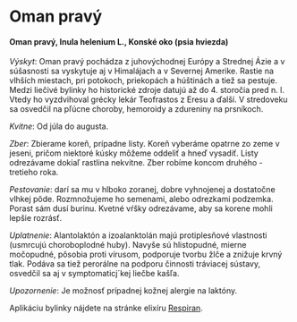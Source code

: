 Oman pravý
==========

#### Oman pravý, Inula helenium L., Konské oko (psia hviezda)

*Výskyt*: Oman pravý pochádza z juhovýchodnej Európy a Strednej Ázie a v
súšasnosti sa vyskytuje aj v Himalájach a v Severnej Amerike. Rastie na vlhších
miestach, pri potokoch, priekopách a húštinách a tiež sa pestuje. Medzi liečivé
bylinky ho historické zdroje datujú až do 4. storočia pred n. l. Vtedy ho
vyzdvihoval grécky lekár Teofrastos z Eresu a ďalší. V stredoveku sa osvedčil na
pľúcne choroby, hemoroidy a zdureniny na prsníkoch.

*Kvitne*: Od júla do augusta.

*Zber*: Zbierame koreň, prípadne listy. Koreň vyberáme opatrne zo zeme v jeseni,
pričom niektoré kúsky môžeme oddeliť a hneď vysadiť. Listy odrezávame dokiaľ
rastlina nekvitne. Zber robíme koncom druhého - tretieho roka.

*Pestovanie*: darí sa mu v hlboko zoranej, dobre vyhnojenej a dostatočne vlhkej
pôde. Rozmnožujeme ho semenami, alebo odrezkami podzemka. Porast sám dusí
burinu. Kvetné vŕšky odrezávame, aby sa korene mohli lepšie rozrásť.

*Uplatnenie*: Alantolaktón a izoalanktolán majú protiplesňové vlastnosti
(usmrcujú choroboplodné huby). Navyše sú hlistopudné, mierne močopudné, pôsobia
proti vírusom, podporuje tvorbu žlče a znižuje krvný tlak. Podáva sa tiež
perorálne na podporu činnosti tráviacej sústavy, osvedčil sa aj v
symptomaticj´kej liečbe kašľa.

*Upozornenie*: Je možnosť prípadnej kožnej alergie na laktóny.

Aplikáciu bylinky nájdete na stránke elixíru
[Respiran](/elixiry/respiran).

